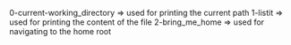 0-current-working_directory => used for printing the current path
1-listit => used for printing the content of the file
2-bring_me_home => used for navigating to the home root
